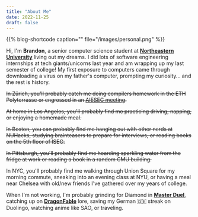 ```yaml
---
title: "About Me"
date: 2022-11-25
draft: false
---
```


{{% blog-shortcode caption="" file="/images/personal.png" %}}

Hi, I'm **Brandon**, a senior computer science student at **[Northeastern University](https://www.northeastern.edu/)** living out my dreams. I did lots of software engineering internships at tech giants/unicorns last year and am wrapping up my last semester of college! My first exposure to computers came through downloading a virus on my father's computer, prompting my curiosity... and the rest is history.

~~In Zürich, you'll probably catch me doing compilers homework in the ETH Polyterrasse or engrossed in an [AIESEC meeting](https://aiesec.org/).~~

~~At home in Los Angeles, you'll probably find me practicing driving, napping, or enjoying a homemade meal.~~

~~In Boston, you can probably find me hanging out with other nerds at NUHacks, studying brainteasers to prepare for interviews, or reading books on the 5th floor of ISEC.~~

~~In Pittsburgh, you'll probably find me hoarding sparkling water from the fridge at work or reading a book in a random CMU building.~~

In NYC, you'll probably find me walking through Union Square for my morning commute, sneaking into an evening class at NYU, or having a meal near Chelsea with old/new friends I've gathered over my years of college.

When I'm not working, I'm probably grinding for Diamond in [**Master Duel**](https://www.konami.com/yugioh/masterduel/us/en/), catching up on [**DragonFable**](https://dragonfable.com) lore, saving my German 🇩🇪 streak on Duolingo, watching anime like SAO, or traveling.